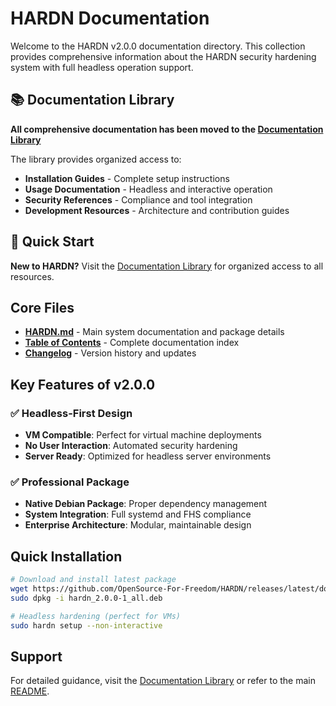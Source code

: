 # HARDN Documentation

Welcome to the HARDN v2.0.0 documentation directory. This collection provides comprehensive information about the HARDN security hardening system with full headless operation support.

## 📚 Documentation Library

**All comprehensive documentation has been moved to the [Documentation Library](library/README.md)**

The library provides organized access to:
- **Installation Guides** - Complete setup instructions
- **Usage Documentation** - Headless and interactive operation
- **Security References** - Compliance and tool integration
- **Development Resources** - Architecture and contribution guides

## 🚀 Quick Start

**New to HARDN?** Visit the [Documentation Library](library/README.md) for organized access to all resources.

## Core Files

- **[HARDN.md](HARDN.md)** - Main system documentation and package details
- **[Table of Contents](TABLE_OF_CONTENTS.md)** - Complete documentation index  
- **[Changelog](changelog.md)** - Version history and updates

## Key Features of v2.0.0

### ✅ Headless-First Design
- **VM Compatible**: Perfect for virtual machine deployments
- **No User Interaction**: Automated security hardening
- **Server Ready**: Optimized for headless server environments

### ✅ Professional Package
- **Native Debian Package**: Proper dependency management
- **System Integration**: Full systemd and FHS compliance
- **Enterprise Architecture**: Modular, maintainable design

## Quick Installation

```bash
# Download and install latest package
wget https://github.com/OpenSource-For-Freedom/HARDN/releases/latest/download/hardn_2.0.0-1_all.deb
sudo dpkg -i hardn_2.0.0-1_all.deb

# Headless hardening (perfect for VMs)
sudo hardn setup --non-interactive
```

## Support

For detailed guidance, visit the [Documentation Library](library/README.md) or refer to the main [README](../README.md).
